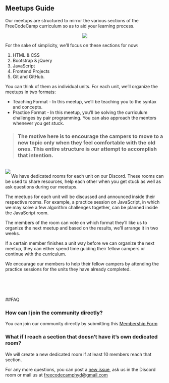 ## Meetups Guide

Our meetups are structured to mirror the various sections of the FreeCodeCamp curriculum so as to aid your learning process.

<p align="center"><img src="https://cloud.githubusercontent.com/assets/6577624/17375364/4181d020-59ce-11e6-8f0d-6dd9d3524de8.png"></p>
	
For the sake of simplicity, we’ll focus on these sections for now:

1. HTML & CSS
2. Bootstrap & jQuery 
3. JavaScript
4. Frontend Projects
5. Git and GitHub.

You can think of them as individual units. For each unit, we’ll organize the meetups in two formats: 
- Teaching Format - In this meetup, we’ll be teaching you to the syntax and concepts. 
- Practice Format - In this meetup, you’ll be solving the curriculum challenges by pair programming. You can also approach the mentors whenever you get stuck.


> ### The motive here is to encourage the campers to move to a new topic only when they feel comfortable with the old ones. This entire structure is our attempt to accomplish that intention.

<br>

<img align="left" src="https://cloud.githubusercontent.com/assets/6577624/17375434/9259811e-59ce-11e6-93a2-7bad102febf4.png">

We have dedicated rooms for each unit on our Discord. These rooms can be used to share resources, help each other when you get stuck as well as ask questions during our meetups. 

The meetups for each unit will be discussed and announced inside their respective rooms. For example, a practice session on JavaScript, in which we may solve a few algorithm challenges together, can be planned inside the JavaScript room. 

The members of the room can vote on which format they’ll like us to organize the next meetup and based on the results, we’ll arrange it in two weeks.

If a certain member finishes a unit way before we can organize the next meetup, they can either spend time guiding their fellow campers or continue with the curriculum.

We encourage our members to help their fellow campers by attending the practice sessions for the units they have already completed.

<br><br><br>

##FAQ

### How can I join the community directly?
You can join our community directly by submitting this [Membership Form](https://goo.gl/18XFsX)

### What if I reach a section that doesn’t have it’s own dedicated room?
We will create a new dedicated room if at least 10 members reach that section.

For any more questions, you can post a [new issue](https://github.com/fcc-hyd/Meetups/issues/new), ask us in the Discord room or mail us at freecodecamphyd@gmail.com
